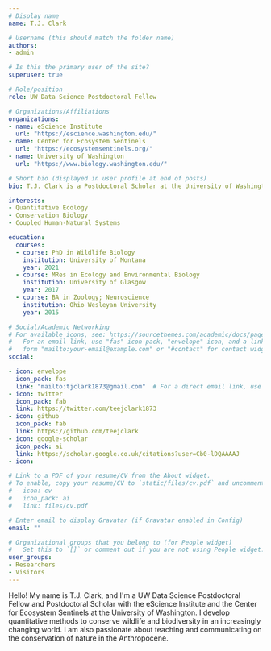 ```yaml
---
# Display name
name: T.J. Clark

# Username (this should match the folder name)
authors:
- admin

# Is this the primary user of the site?
superuser: true

# Role/position
role: UW Data Science Postdoctoral Fellow

# Organizations/Affiliations
organizations:
- name: eScience Institute
  url: "https://escience.washington.edu/"
- name: Center for Ecosystem Sentinels
  url: "https://ecosystemsentinels.org/"
- name: University of Washington
  url: "https://www.biology.washington.edu/"

# Short bio (displayed in user profile at end of posts)
bio: T.J. Clark is a Postdoctoral Scholar at the University of Washington.

interests:
- Quantitative Ecology
- Conservation Biology
- Coupled Human-Natural Systems

education:
  courses:
  - course: PhD in Wildlife Biology
    institution: University of Montana
    year: 2021
  - course: MRes in Ecology and Environmental Biology
    institution: University of Glasgow
    year: 2017
  - course: BA in Zoology; Neuroscience
    institution: Ohio Wesleyan University
    year: 2015

# Social/Academic Networking
# For available icons, see: https://sourcethemes.com/academic/docs/page-builder/#icons
#   For an email link, use "fas" icon pack, "envelope" icon, and a link in the
#   form "mailto:your-email@example.com" or "#contact" for contact widget.
social:

- icon: envelope
  icon_pack: fas
  link: "mailto:tjclark1873@gmail.com"  # For a direct email link, use "mailto:test@example.org".
- icon: twitter
  icon_pack: fab
  link: https://twitter.com/teejclark1873
- icon: github
  icon_pack: fab
  link: https://github.com/teejclark
- icon: google-scholar
  icon_pack: ai
  link: https://scholar.google.co.uk/citations?user=Cb0-lDQAAAAJ
- icon: 

# Link to a PDF of your resume/CV from the About widget.
# To enable, copy your resume/CV to `static/files/cv.pdf` and uncomment the lines below.
# - icon: cv
#   icon_pack: ai
#   link: files/cv.pdf

# Enter email to display Gravatar (if Gravatar enabled in Config)
email: ""

# Organizational groups that you belong to (for People widget)
#   Set this to `[]` or comment out if you are not using People widget.
user_groups:
- Researchers
- Visitors
---
```


Hello! My name is T.J. Clark, and I'm a UW Data Science Postdoctoral Fellow and Postdoctoral Scholar with the eScience Institute and the Center for Ecosystem Sentinels at the University of Washington. I develop quantitative methods to conserve wildlife and biodiversity in an increasingly changing world. I am also passionate about teaching and communicating on the conservation of nature in the Anthropocene.



